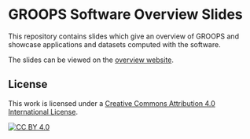 # GROOPS Software Overview Slides

This repository contains slides which give an overview of GROOPS and showcase applications and datasets computed with the software.

The slides can be viewed on the [overview website](https://groops-devs.github.io/overview-slides).
## License

This work is licensed under a
[Creative Commons Attribution 4.0 International License][cc-by].

[![CC BY 4.0][cc-by-image]][cc-by]

[cc-by]: http://creativecommons.org/licenses/by/4.0/
[cc-by-image]: https://i.creativecommons.org/l/by/4.0/88x31.png
[cc-by-shield]: https://img.shields.io/badge/License-CC%20BY%204.0-lightgrey.svg
